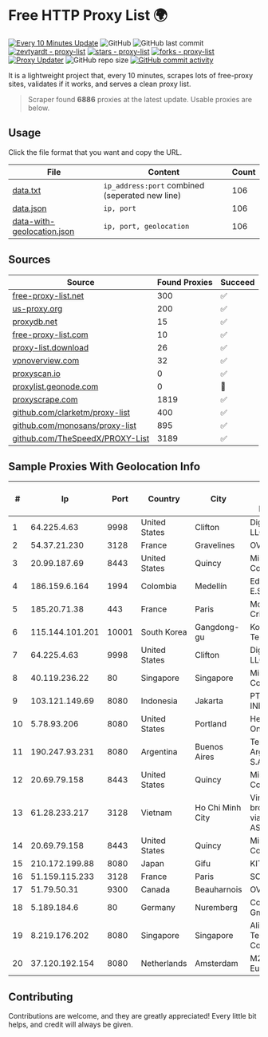 
# Free HTTP Proxy List 🌍

[![Every 10 Minutes Update](https://github.com/mertguvencli/http-proxy-list/actions/workflows/main.yml/badge.svg?branch=main)](https://github.com/mertguvencli/http-proxy-list/actions/workflows/main.yml)
![GitHub](https://img.shields.io/github/license/mertguvencli/http-proxy-list)
![GitHub last commit](https://img.shields.io/github/last-commit/mertguvencli/http-proxy-list)
[![zevtyardt - proxy-list](https://img.shields.io/static/v1?label=zevtyardt&message=proxy-list&color=blue&logo=github)](https://github.com/zevtyardt/proxy-list "Go to GitHub repo")
[![stars - proxy-list](https://img.shields.io/github/stars/zevtyardt/proxy-list?style=social)](https://github.com/zevtyardt/proxy-list)
[![forks - proxy-list](https://img.shields.io/github/forks/zevtyardt/proxy-list?style=social)](https://github.com/zevtyardt/proxy-list)
[![Proxy Updater](https://github.com/zevtyardt/proxy-list/workflows/Proxy%20Updater/badge.svg)](https://github.com/zevtyardt/proxy-list/actions?query=workflow:"Proxy+Updater")
![GitHub repo size](https://img.shields.io/github/repo-size/zevtyardt/proxy-list)
[![GitHub commit activity](https://img.shields.io/github/commit-activity/m/zevtyardt/proxy-list?logo=commits)](https://github.com/zevtyardt/proxy-list/commits/main)

It is a lightweight project that, every 10 minutes, scrapes lots of free-proxy sites, validates if it works, and serves a clean proxy list.

> Scraper found **6886** proxies at the latest update. Usable proxies are below.

## Usage

Click the file format that you want and copy the URL.

|File|Content|Count|
|----|-------|-----|
|[data.txt](https://raw.githubusercontent.com/mertguvencli/http-proxy-list/main/proxy-list/data.txt)|`ip_address:port` combined (seperated new line)|106|
|[data.json](https://raw.githubusercontent.com/mertguvencli/http-proxy-list/main/proxy-list/data.json)|`ip, port`|106|
|[data-with-geolocation.json](https://raw.githubusercontent.com/mertguvencli/http-proxy-list/main/proxy-list/data-with-geolocation.json)|`ip, port, geolocation`|106|

## Sources

|Source|Found Proxies|Succeed|
|------|-------------|-------|
|[free-proxy-list.net](https://free-proxy-list.net)|300|✅|
|[us-proxy.org](https://www.us-proxy.org)|200|✅|
|[proxydb.net](http://proxydb.net)|15|✅|
|[free-proxy-list.com](https://free-proxy-list.com/?page=&port=&type%5B%5D=http&type%5B%5D=https&up_time=0&search=Search)|10|✅|
|[proxy-list.download](https://www.proxy-list.download/HTTP)|26|✅|
|[vpnoverview.com](https://vpnoverview.com/privacy/anonymous-browsing/free-proxy-servers)|32|✅|
|[proxyscan.io](https://www.proxyscan.io)|0|✅|
|[proxylist.geonode.com](https://proxylist.geonode.com/api/proxy-list?limit=300&page=1&sort_by=lastChecked&sort_type=desc&protocols=http,https)|0|🚫|
|[proxyscrape.com](https://api.proxyscrape.com/v2/?request=displayproxies&protocol=http&timeout=10000&country=all&ssl=all&anonymity=all)|1819|✅|
|[github.com/clarketm/proxy-list](https://raw.githubusercontent.com/clarketm/proxy-list/master/proxy-list-raw.txt)|400|✅|
|[github.com/monosans/proxy-list](https://raw.githubusercontent.com/monosans/proxy-list/main/proxies/http.txt)|895|✅|
|[github.com/TheSpeedX/PROXY-List](https://raw.githubusercontent.com/TheSpeedX/PROXY-List/master/http.txt)|3189|✅|


## Sample Proxies With Geolocation Info

|#|Ip|Port|Country|City|Internet Service Provider|
|-|--|----|-------|----|-------------------------|
|1|64.225.4.63|9998|United States|Clifton|DigitalOcean, LLC|
|2|54.37.21.230|3128|France|Gravelines|OVH SAS|
|3|20.99.187.69|8443|United States|Quincy|Microsoft Corporation|
|4|186.159.6.164|1994|Colombia|Medellín|Edatel S.a. E.S.P|
|5|185.20.71.38|443|France|Paris|Mod Mission Critical LLC|
|6|115.144.101.201|10001|South Korea|Gangdong-gu|Korea Telecom|
|7|64.225.4.63|9998|United States|Clifton|DigitalOcean, LLC|
|8|40.119.236.22|80|Singapore|Singapore|Microsoft Corporation|
|9|103.121.149.69|8080|Indonesia|Jakarta|PT EMERIO INDONESIA|
|10|5.78.93.206|8080|United States|Portland|Hetzner Online GmbH|
|11|190.247.93.231|8080|Argentina|Buenos Aires|Telecom Argentina S.A|
|12|20.69.79.158|8443|United States|Quincy|Microsoft Corporation|
|13|61.28.233.217|3128|Vietnam|Ho Chi Minh City|Vinadata broadcast via vinagame AS Number|
|14|20.69.79.158|8443|United States|Quincy|Microsoft Corporation|
|15|210.172.199.88|8080|Japan|Gifu|KITAGATA|
|16|51.159.115.233|3128|France|Paris|SCALEWAY|
|17|51.79.50.31|9300|Canada|Beauharnois|OVH SAS|
|18|5.189.184.6|80|Germany|Nuremberg|Contabo GmbH|
|19|8.219.176.202|8080|Singapore|Singapore|Alibaba (US) Technology Co., Ltd.|
|20|37.120.192.154|8080|Netherlands|Amsterdam|M247 Europe SRL|



## Contributing

Contributions are welcome, and they are greatly appreciated! Every
little bit helps, and credit will always be given.

